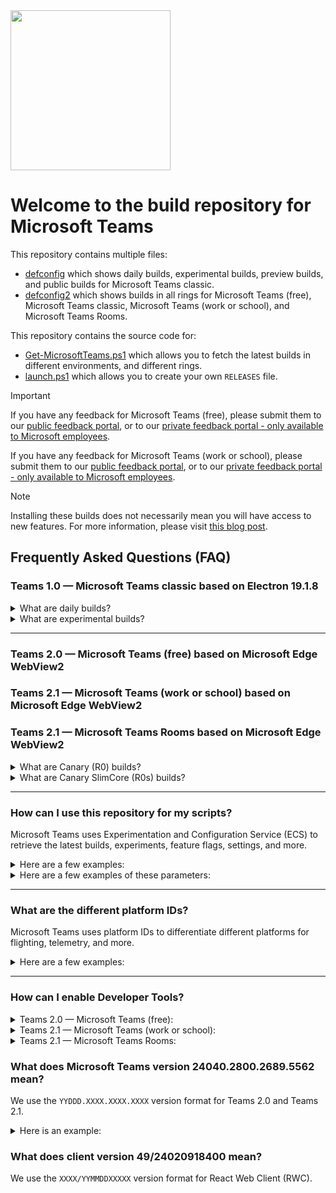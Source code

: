<img src="https://github.com/ItzLevvie/MicrosoftTeams-msinternal/assets/11600822/28e6240c-fc9d-4add-a479-6ef433f47396" width="256" height="256">

# Welcome to the build repository for Microsoft Teams

This repository contains multiple files:
* [defconfig](defconfig) which shows daily builds, experimental builds, preview builds, and public builds for Microsoft Teams classic.
* [defconfig2](defconfig2) which shows builds in all rings for Microsoft Teams (free), Microsoft Teams classic, Microsoft Teams (work or school), and Microsoft Teams Rooms.

This repository contains the source code for:
* [Get-MicrosoftTeams.ps1](src/Get-MicrosoftTeams.ps1) which allows you to fetch the latest builds in different environments, and different rings.
* [launch.ps1](tools/launch.ps1) which allows you to create your own `RELEASES` file.

> [!IMPORTANT]
> If you have any feedback for Microsoft Teams (free), please submit them to our [public feedback portal](https://aka.ms/teamslifefeedback), or to our [private feedback portal - only available to Microsoft employees](https://aka.ms/teamslifeinternalfeedback).
>
> If you have any feedback for Microsoft Teams (work or school), please submit them to our [public feedback portal](https://aka.ms/teamsfeedback), or to our [private feedback portal - only available to Microsoft employees](https://aka.ms/teamsinternalfeedback).

> [!NOTE]
> Installing these builds does not necessarily mean you will have access to new features.
> For more information, please visit [this blog post](https://techcommunity.microsoft.com/t5/microsoft-teams-blog/microsoft-teams-release-processes-why-do-i-not-see-a-feature-but/ba-p/2110426).

## Frequently Asked Questions (FAQ)

### Teams 1.0 — Microsoft Teams classic based on Electron 19.1.8

<details>
  <summary>What are daily builds?</summary>
  Preview the latest development builds of Microsoft Teams.
  These builds may also contain newer versions of SlimCore.
</details>

<details>
  <summary>What are experimental builds?</summary>
  Preview the latest development builds of Microsoft Teams but with access to new ideas which may or may not ship into daily builds. These builds may also contain newer versions of SlimCore.
  <br> <br>

  `-E` will be displayed in the three-dot menu (`...`) > `About` > `Version`:
  ![image](https://github.com/ItzLevvie/MicrosoftTeams-msinternal/assets/11600822/342163d8-da9d-441b-b2c5-b927b0eaf196)
</details>

----

### Teams 2.0 — Microsoft Teams (free) based on Microsoft Edge WebView2
### Teams 2.1 — Microsoft Teams (work or school) based on Microsoft Edge WebView2
### Teams 2.1 — Microsoft Teams Rooms based on Microsoft Edge WebView2

<details>
  <summary>What are Canary (R0) builds?</summary>
  Preview the latest development builds of Microsoft Teams.
</details>

<details>
  <summary>What are Canary SlimCore (R0s) builds?</summary>
  Preview the latest development builds of Microsoft Teams but with access to newer versions of SlimCore.
</details>

----

### How can I use this repository for my scripts?

Microsoft Teams uses Experimentation and Configuration Service (ECS) to retrieve the latest builds, experiments, feature flags, settings, and more.

<details>
  <summary>Here are a few examples:</summary>

  | Domain | Experimentation and Configuration Service (ECS) |
  | -------| ----------------- |
  | https://teams.live.com | https://config.teams.microsoft.com/config/v1/MicrosoftTeams/48_1.0.0.0?environment=life&audienceGroup=general&teamsRing=general&agent=TeamsBuilds |
  | https://teams.microsoft.com <br> <br> https://int.teams.microsoft.com <br> <br> https://devspaces.skype.com | https://config.teams.microsoft.com/config/v1/MicrosoftTeams/49_1.0.0.0?environment=prod&audienceGroup=general&teamsRing=general&agent=TeamsBuilds |
  | https://gov.teams.microsoft.us | https://config.ecs.gov.teams.microsoft.us/config/v1/MicrosoftTeams/49_1.0.0.0?environment=gcchigh&audienceGroup=general&teamsRing=general&agent=TeamsBuilds |
  | https://dod.teams.microsoft.us | https://config.ecs.dod.teams.microsoft.us/config/v1/MicrosoftTeams/49_1.0.0.0?environment=dod&audienceGroup=general&teamsRing=general&agent=TeamsBuilds |
  | https://teams.microsoftonline.cn | https://mooncake.config.teams.microsoft.com/config/v1/MicrosoftTeams/49_1.0.0.0?environment=gallatin&audienceGroup=general&teamsRing=general&agent=TeamsBuilds |
</details>

<details>
  <summary>Here are a few examples of these parameters:</summary>

  | Parameter | Value |
  | --------- | ----- |
  | `environment` | `dev`; `prod`; `life`; `gcc`; `gcchigh`; `dod`; `gallatin`; `ag08`; `ag09` |
  | `audienceGroup` | `ring0`; `ring0_s`; `ring1`; `ring1_5`; `ring1_6`; `ring2`; `ring3`; `ring3_6`; `ring3_9`; `general`; `general_gcc` |
  | `teamsRing` | `ring0`; `ring0_s`; `ring1`; `ring1_5`; `ring1_6`; `ring2`; `ring3`; `ring3_6`; `ring3_9`; `general`; `general_gcc` |
  | `experience` | `cdl-worker`; `react-web-client`; `multi-window`; `meeting-room` |
  | `buildType` | `production`; `container`; `local` |
  | `osPlatform` | `windows`; `mac`; `linux`; `chromeos` |
  | `id` | Your Object ID from Microsoft Entra ID. <br> <br> This repository uses `3a7cf1d3-06fa-4ead-bf45-a6286ff2620a` |
  | `aaduserid` | Your Object ID from Microsoft Entra ID. <br> <br> This repository uses `3a7cf1d3-06fa-4ead-bf45-a6286ff2620a` |
  | `tenantId` | Your Tenant ID from Microsoft Entra ID. <br> <br> This repository uses `72f988bf-86f1-41af-91ab-2d7cd011db47` |
  | `agent` | `Segmentation`; `TeamsBuilds`; `TeamsNorthstar`; `TeamsWebview2` |
</details>

----

### What are the different platform IDs?

Microsoft Teams uses platform IDs to differentiate different platforms for flighting, telemetry, and more.

<details>
  <summary>Here are a few examples:</summary>

  | Platform ID | Friendly Name |
  | ------------- | ----------- |
  | 27 | Microsoft Teams classic based on Electron (Windows) |
  | 28 | Microsoft Teams classic based on Electron (macOS) |
  | 34 | Microsoft Teams Rooms based on Electron (Windows) |
  | 35 | Microsoft Teams classic for Surface Hub based on Electron (Windows) |
  | 38 | Microsoft Teams classic for Surface Hub 2 based on Electron (Windows) |
  | 41 | Microsoft Teams classic based on Electron (Linux) |
  | 48 | Microsoft Teams (free) based on Microsoft Edge WebView2 (Windows) |
  | 49 | Microsoft Teams (work or school) based on Microsoft Edge WebView2 (Windows) |
  | 50 | Microsoft Teams (work or school) based on Microsoft Edge WebView2 (macOS) |
  | 51 | Microsoft Teams Rooms based on Microsoft Edge WebView2 (Windows) |
  | 1415 | Microsoft Teams Web (Windows, macOS, and Linux) |
  | 1416 | Microsoft Teams (Android) |
  | 1417 | Microsoft Teams (iOS) |
  | 1449 | Microsoft Teams Rooms (Android) |
  | 1454 | Microsoft Teams PWA (Linux) |
</details>

----

### How can I enable Developer Tools?

<details>
  <summary>Teams 2.0 — Microsoft Teams (free):</summary>

  You will have to create a file named `configuration.json` in `%LOCALAPPDATA%\Packages\MicrosoftTeams_8wekyb3d8bbwe\LocalCache\Microsoft\MSTeams`:
  ```json
  {
    "core/devMenuEnabled": true
  }
  ```
</details>

<details>
  <summary>Teams 2.1 — Microsoft Teams (work or school):</summary>

  You will have to create a file named `configuration.json` in `%LOCALAPPDATA%\Packages\MSTeams_8wekyb3d8bbwe\LocalCache\Microsoft\MSTeams`:
  ```json
  {
    "core/devMenuEnabled": true
  }
  ```
</details>

<details>
  <summary>Teams 2.1 — Microsoft Teams Rooms:</summary>

  You will have to create a file named `configuration.json` in `%LOCALAPPDATA%\Packages\MSTeamsRooms_8wekyb3d8bbwe\LocalCache\Microsoft\MSTeams`:
  ```json
  {
    "core/devMenuEnabled": true
  }
  ```
</details>

### What does Microsoft Teams version 24040.2800.2689.5562 mean?

We use the `YYDDD.XXXX.XXXX.XXXX` version format for Teams 2.0 and Teams 2.1.

<details>
  <summary>Here is an example:</summary>

  Version `24040.2800.2689.5562` is broken down into the following:
  - `24` (YY) is the year of the build.
  - `040` (DDD) is the day of the week for that year.
  - `2800` (XXXX) is automatically generated by Azure DevOps.
  - `2689` (XXXX) is the amount of builds we have created excluding servicing builds.
  - `5562` (XXXX) is automatically generated by Azure DevOps.
</details>

### What does client version 49/24020918400 mean?

We use the `XXXX/YYMMDDXXXXX` version format for React Web Client (RWC).
